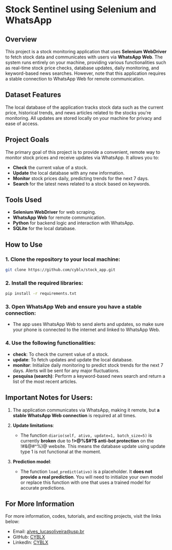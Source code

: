 # Stock Sentinel using Selenium and WhatsApp

## Overview
This project is a stock monitoring application that uses **Selenium WebDriver** to fetch stock data and communicates with users via **WhatsApp Web**. The system runs entirely on your machine, providing various functionalities such as real-time stock price checks, database updates, daily monitoring, and keyword-based news searches. However, note that this application requires a stable connection to WhatsApp Web for remote communication.

## Dataset Features
The local database of the application tracks stock data such as the current price, historical trends, and news articles related to the stocks you're monitoring. All updates are stored locally on your machine for privacy and ease of access.

## Project Goals
The primary goal of this project is to provide a convenient, remote way to monitor stock prices and receive updates via WhatsApp. It allows you to:
- **Check** the current value of a stock.
- **Update** the local database with any new information.
- **Monitor** stock prices daily, predicting trends for the next 7 days.
- **Search** for the latest news related to a stock based on keywords.

## Tools Used
- **Selenium WebDriver** for web scraping.
- **WhatsApp Web** for remote communication.
- **Python** for backend logic and interaction with WhatsApp.
- **SQLite** for the local database.

## How to Use

### 1. Clone the repository to your local machine:
   ```bash
   git clone https://github.com/cyblx/stock_app.git
   ```

### 2. Install the required libraries:
   ```bash
   pip install -r requirements.txt
   ```

### 3. Open WhatsApp Web and ensure you have a stable connection:
   - The app uses WhatsApp Web to send alerts and updates, so make sure your phone is connected to the internet and linked to WhatsApp Web.

### 4. Use the following functionalities:
- **check**: To check the current value of a stock.
- **update**: To fetch updates and update the local database.
- **monitor**: Initialize daily monitoring to predict stock trends for the next 7 days. Alerts will be sent for any major fluctuations.
- **pesquisa (search)**: Perform a keyword-based news search and return a list of the most recent articles.

## Important Notes for Users:
1. The application communicates via WhatsApp, making it remote, but **a stable WhatsApp Web connection** is required at all times.

2. **Update limitations**:
   - The function `diario(self, ativo, update=1, batch_size=5)` is currently **broken** due to **!>@%$#?$ anti-bot protection** on the !#&@#$%$^%)@ website. This means the database update using update type 1 is not functional at the moment.

3. **Prediction model**:
   - The function `load_predict(ativo)` is a placeholder. It **does not provide a real prediction**. You will need to initialize your own model or replace this function with one that uses a trained model for accurate predictions.

## For More Information
For more information, codes, tutorials, and exciting projects, visit the links below:

- Email: alves_lucasoliveira@usp.br
- GitHub: [CYBLX](https://github.com/cyblx)
- LinkedIn: [CYBLX](https://www.linkedin.com/in/cyblx)

